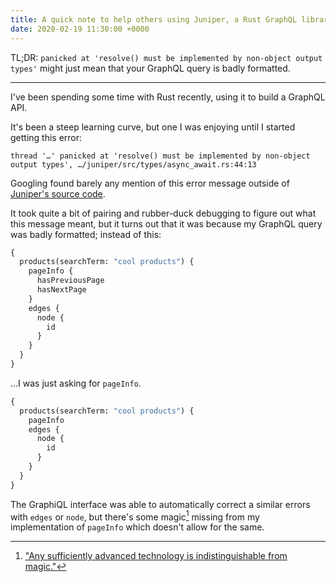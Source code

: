 ```yaml
---
title: A quick note to help others using Juniper, a Rust GraphQL library
date: 2020-02-19 11:30:00 +0000
---
```


TL;DR: `panicked at 'resolve() must be implemented by non-object output types'` might just mean that your GraphQL query is badly formatted.

---

I've been spending some time with Rust recently, using it to build a GraphQL API.

It's been a steep learning curve, but one I was enjoying until I started getting this error:

    thread '…' panicked at 'resolve() must be implemented by non-object output types', …/juniper/src/types/async_await.rs:44:13

Googling found barely any mention of this error message outside of [Juniper's source code](https://docs.rs/juniper/0.14.2/src/juniper/types/base.rs.html#305).

It took quite a bit of pairing and rubber-duck debugging to figure out what this message meant, but it turns out that it was because my GraphQL query was badly formatted; instead of this:

```graphql
{
  products(searchTerm: "cool products") {
    pageInfo {
      hasPreviousPage
      hasNextPage
    }
    edges {
      node {
        id
      }
    } 
  }
}
```

…I was just asking for `pageInfo`.

```graphql
{
  products(searchTerm: "cool products") {
    pageInfo
    edges {
      node {
        id
      }
    } 
  }
}
```

The GraphiQL interface was able to automatically correct a similar errors with `edges` or `node`, but there's some magic[^clarkes-law] missing from my implementation of `pageInfo` which doesn't allow for the same.

[^clarkes-law]: ["Any sufficiently advanced technology is indistinguishable from magic."](https://en.wikipedia.org/wiki/Clarke%27s_three_laws)
